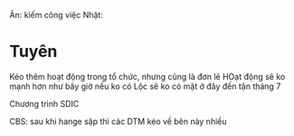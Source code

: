 
Ân: kiếm công việc
Nhật: 

# Tuyên
Kéo thêm hoạt động trong tổ chức, nhưng cũng là đơn lẻ
HOạt động sẽ ko mạnh hơn như bây giờ nếu ko có Lộc
sẽ ko có mặt ở đây đến tận tháng 7

Chương trình SDIC

CBS: sau khi hange sập thì các DTM kéo về bên này nhiều